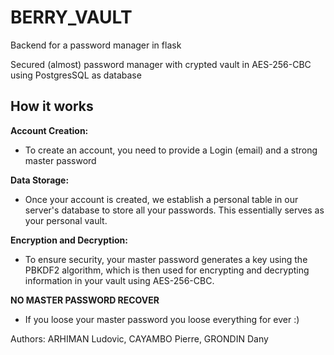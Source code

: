 # BERRY_VAULT
Backend for a password manager in flask

Secured (almost) password manager with crypted vault in AES-256-CBC using PostgresSQL as database 

<H2>How it works</H2>


**Account Creation:**
- To create an account, you need to provide a Login (email) and a strong master password

**Data Storage:**
- Once your account is created, we establish a personal table in our server's database to store all your passwords. This essentially serves as your personal vault.


**Encryption and Decryption:**
- To ensure security, your master password generates a key using the PBKDF2 algorithm, which is then used for encrypting and decrypting information in your vault using AES-256-CBC.

**NO MASTER PASSWORD RECOVER**
- If you loose your master password you loose everything for ever :)   






Authors: ARHIMAN Ludovic, CAYAMBO Pierre, GRONDIN Dany
